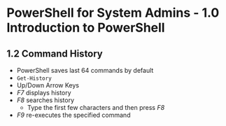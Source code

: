 PowerShell for System Admins - 1.0 Introduction to PowerShell
============================================================

1.2 Command History
------------------------------------------------------------

+ PowerShell saves last 64 commands by default
+ `Get-History`
+ Up/Down Arrow Keys
+ *F7* displays history
+ *F8* searches history
	- Type the first few characters and then press *F8*
+ *F9* re-executes the specified command 

